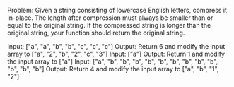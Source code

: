 Problem: Given a string consisting of lowercase English letters, compress it in-place. The length after compression must always be smaller than or equal to the original string. If the compressed string is longer than the original string, your function should return the original string.

Input: ["a", "a", "b", "b", "c", "c", "c"]
Output: Return 6 and modify the input array to ["a", "2", "b", "2", "c", "3"]
Input: ["a"]
Output: Return 1 and modify the input array to ["a"]
Input: ["a", "b", "b", "b", "b", "b", "b", "b", "b", "b", "b", "b", "b"]
Output: Return 4 and modify the input array to ["a", "b", "1", "2"]
